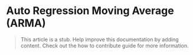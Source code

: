 # Auto Regression Moving Average (ARMA)

> This article is a stub. Help improve this documentation by adding content. Check out the how to contribute guide for more information. 

